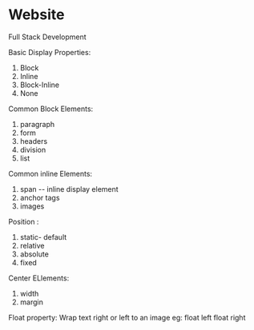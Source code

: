 # Website
Full Stack Development

Basic Display Properties:
1. Block
2. Inline
3. Block-Inline
4. None

Common Block Elements:
1. paragraph
2. form
3. headers
4. division
5. list


Common inline Elements:
1. span -- inline display element
2. anchor tags
3. images

Position :
1. static- default
2. relative
3. absolute
4. fixed

Center ELlements:
1. width
2. margin

Float property:
Wrap text right or left to an image
eg: float left 
    float right


